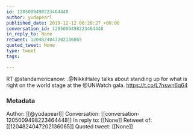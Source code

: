 ```yaml
---
id: 1205009498223464448
author: yudapearl
published_date: 2019-12-12 06:20:27 +00:00
conversation_id: 1205009498223464448
in_reply_to: None
retweet: 1204824047202136065
quoted_tweet: None
type: tweet
tags:

---
```


RT @standamericanow: .@NikkiHaley talks about standing up for what is right on the world stage at the @UNWatch gala. https://t.co/L7nswn6q64

### Metadata

Author: [[@yudapearl]]
Conversation: [[conversation-1205009498223464448]]
In reply to: [[None]]
Retweet of: [[1204824047202136065]]
Quoted tweet: [[None]]
